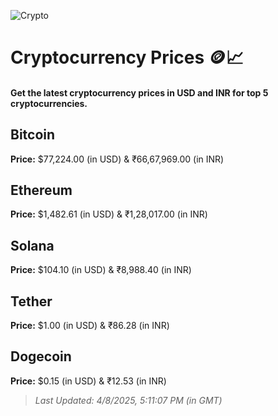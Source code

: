 
![Crypto](https://www.techguide.com.au/wp-content/uploads/2020/11/crypto3.jpeg)

# Cryptocurrency Prices 🪙📈

#### Get the latest cryptocurrency prices in USD and INR for top 5 cryptocurrencies.

## Bitcoin

**Price:** $77,224.00 (in USD) & ₹66,67,969.00 (in INR)

## Ethereum

**Price:** $1,482.61 (in USD) & ₹1,28,017.00 (in INR)

## Solana

**Price:** $104.10 (in USD) & ₹8,988.40 (in INR)

## Tether

**Price:** $1.00 (in USD) & ₹86.28 (in INR)

## Dogecoin

**Price:** $0.15 (in USD) & ₹12.53 (in INR)

> _Last Updated: 4/8/2025, 5:11:07 PM (in GMT)_
